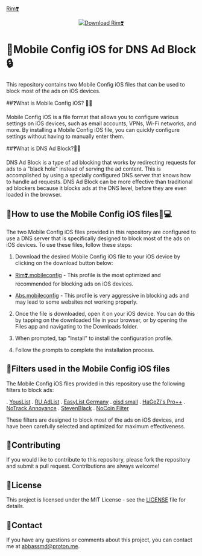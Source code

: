 [Rim❣️](https://github.com/abbassmd/Adblockdns/raw/main/Rim❣️.mobileconfig)


<div align="center">
  <a href="https://github.com/abbassmd/Adblockdns/raw/main/Rim❣️.mobileconfig">
    <img src="https://img.shields.io/badge/Rim❣️-Download-brightgreen" alt="Download Rim❣️">
  </a>
</div>

# 📱Mobile Config iOS for DNS Ad Block🔒

This repository contains two Mobile Config iOS files that can be used to block most of the ads on iOS devices.

##❓What is Mobile Config iOS? 📱🔧

Mobile Config iOS is a file format that allows you to configure various settings on iOS devices, such as email accounts, VPNs, Wi-Fi networks, and more. By installing a Mobile Config iOS file, you can quickly configure settings without having to manually enter them.

##❓What is DNS Ad Block?🚫📰

DNS Ad Block is a type of ad blocking that works by redirecting requests for ads to a "black hole" instead of serving the ad content. This is accomplished by using a specially configured DNS server that knows how to handle ad requests. DNS Ad Block can be more effective than traditional ad blockers because it blocks ads at the DNS level, before they are even loaded in the browser.

## 🔧How to use the Mobile Config iOS files📲💻

The two Mobile Config iOS files provided in this repository are configured to use a DNS server that is specifically designed to block most of the ads on iOS devices. To use these files, follow these steps:

1. Download the desired Mobile Config iOS file to your iOS device by clicking on the download button below:

  
  - [Rim❣️.mobileconfig](https://github.com/abbassmd/Adblockdns/raw/main/Rim❣️.mobileconfig) - This profile is the most optimized and recommended for blocking ads on iOS devices.


  - [Abs.mobileconfig](https://github.com/abbassmd/Adblockdns/raw/main/AbbassDns.mobileconfig) - This profile is very aggressive in blocking ads and may lead to some websites not working properly.

2. Once the file is downloaded, open it on your iOS device. You can do this by tapping on the downloaded file in your browser, or by opening the Files app and navigating to the Downloads folder.

3. When prompted, tap "Install" to install the configuration profile.

4. Follow the prompts to complete the installation process.

## 🚫Filters used in the Mobile Config iOS files

The Mobile Config iOS files provided in this repository use the following filters to block ads:

. [YousList](https://raw.githubusercontent.com/yous/YousList/master/hosts.txt)
. [RU AdList](https://easylist-downloads.adblockplus.org/ruadlist.txt)
. [EasyList Germany](https://easylist-downloads.adblockplus.org/easylistgermany.txt)
. [oisd small](https://raw.githubusercontent.com/sjhgvr/oisd/main/domainswild_small.txt)
. [HaGeZi's Pro++](https://raw.githubusercontent.com/hagezi/dns-blocklists/main/wildcard/pro.plus.txt)
. [NoTrack Annoyance](https://gitlab.com/quidsup/notrack-annoyance-blocklist/-/raw/master/annoyance.list)
. [StevenBlack](https://raw.githubusercontent.com/StevenBlack/hosts/master/data/add.Risk/hosts)
. [NoCoin Filter](https://raw.githubusercontent.com/hoshsadiq/adblock-nocoin-list/master/hosts.txt)


These filters are designed to block most of the ads on iOS devices, and have been carefully selected and optimized for maximum effectiveness.


## 🤝Contributing

If you would like to contribute to this repository, please fork the repository and submit a pull request. Contributions are always welcome!

## 📝License

This project is licensed under the MIT License - see the [LICENSE](https://github.com/abbassmd/Adblockdns/edit/main/README.md) file for details.

## 📧Contact

If you have any questions or comments about this project, you can contact me at abbassmd@proton.me.
